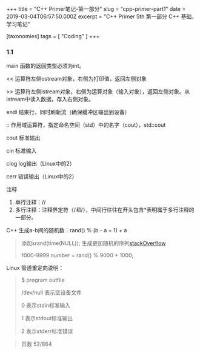 +++
title = "C++ Primer笔记-第一部分"
slug = "cpp-primer-part1"
date = 2019-03-04T06:57:50.000Z
excerpt = "C++ Primer 5th 第一部分 C++ 基础，学习笔记"

[taxonomies]
tags = [ "Coding" ]
+++

### 1.1

main 函数的返回类型必须为int。

<< 运算符左侧ostream对象，右侧为打印值，返回左侧对象

\>> 运算符左侧istream对象，右侧为运算对象（输入对象），返回左侧对象。从istream中读入数据，存入右侧对象。

endl 结束行，同时刷新流（确保缓冲区输出到设备）

:: 作用域运算符，指定命名空间（std）中的名字（cout），std::cout

cout 标准输出

cin 标准输入

clog log输出（Linux中的2）

cerr 错误输出（Linux中的2）

注释

1. 单行注释：//
2. 多行注释：注释界定符（/*和*/），中间行往往在开头包含*表明属于多行注释的一部分。

C++ 生成a-b间的随机数：rand() % (b - a + 1) + a

> 添加srand(time(NULL)); 生成更加随机的序列[stackOverflow](https://stackoverflow.com/questions/9459035/why-does-rand-yield-the-same-sequence-of-numbers-on-every-run)
> 
> 1000-9999 number = rand() % 9000 + 1000;

Linux 管道重定向说明：

> $ program <infile >outfile
> 
> /dev/null 表示空设备文件
> 
> 0 表示stdin标准输入
> 
> 1 表示stdout标准输出
> 
> 2 表示stderr标准错误

> 页数 52/864

